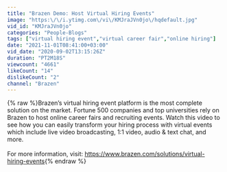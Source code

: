 ```yaml
---
title: "Brazen Demo: Host Virtual Hiring Events"
image: "https:\/\/i.ytimg.com\/vi\/KMJraJVn0jo\/hqdefault.jpg"
vid_id: "KMJraJVn0jo"
categories: "People-Blogs"
tags: ["virtual hiring event","virtual career fair","online hiring"]
date: "2021-11-01T08:41:00+03:00"
vid_date: "2020-09-02T13:15:26Z"
duration: "PT2M18S"
viewcount: "4661"
likeCount: "14"
dislikeCount: "2"
channel: "Brazen"
---
```

{% raw %}Brazen’s virtual hiring event platform is the most complete solution on the market. Fortune 500 companies and top universities rely on Brazen to host online career fairs and recruiting events. Watch this video to see how you can easily transform your hiring process with virtual events which include live video broadcasting, 1:1 video, audio &amp; text chat, and more.<br /><br />For more information, visit: <a rel="nofollow" target="blank" href="https://www.brazen.com/solutions/virtual-hiring-events">https://www.brazen.com/solutions/virtual-hiring-events</a>{% endraw %}

